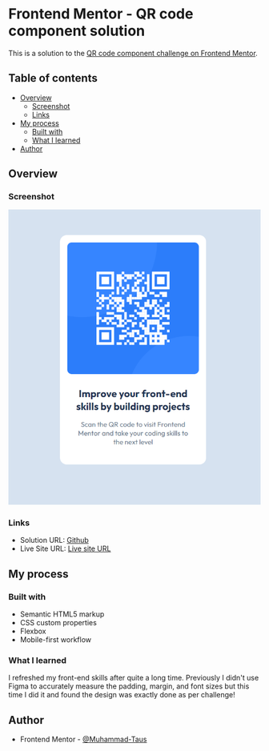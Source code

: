 # Frontend Mentor - QR code component solution

This is a solution to the [QR code component challenge on Frontend Mentor](https://www.frontendmentor.io/challenges/qr-code-component-iux_sIO_H). 

## Table of contents

- [Overview](#overview)
  - [Screenshot](#screenshot)
  - [Links](#links)
- [My process](#my-process)
  - [Built with](#built-with)
  - [What I learned](#what-i-learned)
- [Author](#author)



## Overview

### Screenshot

![](./images/qr-code-implemented.png)



### Links

- Solution URL: [Github](https://github.com/Muhammad-Taus/Front-End-Mentor-QR-Code)
- Live Site URL: [Live site URL](https://mt-fem-qr-code.netlify.app/)

## My process

### Built with

- Semantic HTML5 markup
- CSS custom properties
- Flexbox
- Mobile-first workflow


### What I learned

I refreshed my front-end skills after quite a long time. Previously I didn't use Figma to accurately measure the padding, margin, and font sizes but this time I did it and found the design was exactly done as per challenge! 



## Author

- Frontend Mentor - [@Muhammad-Taus](https://www.frontendmentor.io/profile/Muhammad-Taus)

